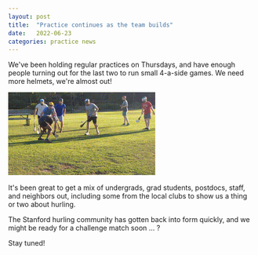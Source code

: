 ```yaml
---
layout: post
title:  "Practice continues as the team builds"
date:   2022-06-23
categories: practice news
---
```


We've been holding regular practices on Thursdays, and have enough people 
turning out for the last two to run small 4-a-side games. 
We need more helmets, we're almost out!

![practice game](/assets/220721_practice_game.gif)

It's been great to get a mix of undergrads, grad students, postdocs, staff,
and neighbors out, including some from the local clubs to show
us a thing or two about hurling.

The Stanford hurling community has gotten back into form quickly, and
we might be ready for a challenge match soon ... ?

Stay tuned!
